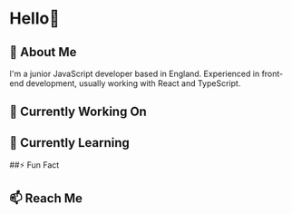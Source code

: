 # Hello👋
## 💬 About Me
I'm a junior JavaScript developer based in England. Experienced in front-end development, usually working with React and TypeScript.

## 🔭 Currently Working On

## 🌱 Currently Learning
##⚡ Fun Fact

## 📫 Reach Me 
